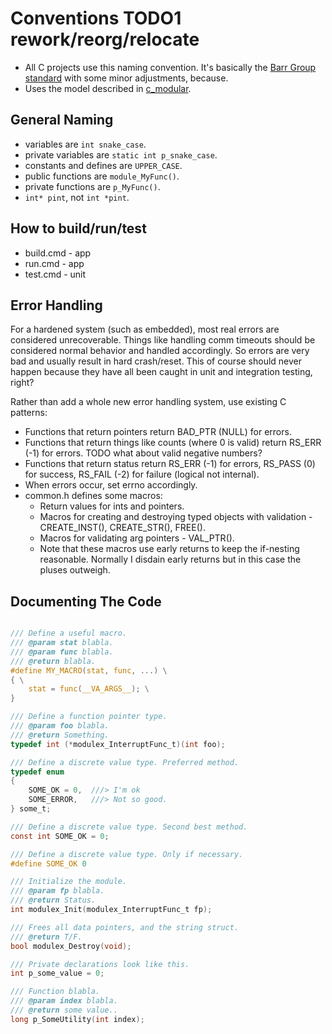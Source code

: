 
# Conventions TODO1 rework/reorg/relocate
- All C projects use this naming convention. It's basically the
  [Barr Group standard](https://barrgroup.com/embedded-systems/books/embedded-c-coding-standard) with some minor adjustments, because.
- Uses the model described in [c_modular](https://github.com/cepthomas/c_modular).

## General Naming
  - variables are `int snake_case`.
  - private variables are `static int p_snake_case`.
  - constants and defines are `UPPER_CASE`.
  - public functions are `module_MyFunc()`.
  - private functions are `p_MyFunc()`.
  - `int* pint`, not `int *pint`.

## How to build/run/test
- build.cmd - app
- run.cmd - app
- test.cmd - unit



## Error Handling
For a hardened system (such as embedded), most real errors are considered unrecoverable. Things like handling comm timeouts should be considered
normal behavior and handled accordingly. So errors are very bad and usually result in hard crash/reset. This of course should never
happen because they have all been caught in unit and integration testing, right?

Rather than add a whole new error handling system, use existing C patterns:
- Functions that return pointers return BAD_PTR (NULL) for errors.
- Functions that return things like counts (where 0 is valid) return RS_ERR (-1) for errors. TODO what about valid negative numbers?
- Functions that return status return RS_ERR (-1) for errors, RS_PASS (0) for success, RS_FAIL (-2) for failure (logical not internal).
- When errors occur, set errno accordingly.
- common.h defines some macros:
    - Return values for ints and pointers.
    - Macros for creating and destroying typed objects with validation - CREATE_INST(), CREATE_STR(), FREE().
    - Macros for validating arg pointers - VAL_PTR().
    - Note that these macros use early returns to keep the if-nesting reasonable. Normally I disdain early returns but in this case the pluses outweigh.


## Documenting The Code
``` C

/// Define a useful macro.
/// @param stat blabla.
/// @param func blabla.
/// @return blabla.
#define MY_MACRO(stat, func, ...) \
{ \
    stat = func(__VA_ARGS__); \
}

/// Define a function pointer type.
/// @param foo blabla.
/// @return Something.
typedef int (*modulex_InterruptFunc_t)(int foo);

/// Define a discrete value type. Preferred method.
typedef enum
{
    SOME_OK = 0,  ///> I'm ok
    SOME_ERROR,   ///> Not so good.
} some_t;

/// Define a discrete value type. Second best method.
const int SOME_OK = 0;

/// Define a discrete value type. Only if necessary.
#define SOME_OK 0

/// Initialize the module.
/// @param fp blabla.
/// @return Status.
int modulex_Init(modulex_InterruptFunc_t fp);

/// Frees all data pointers, and the string struct.
/// @return T/F.
bool modulex_Destroy(void);

/// Private declarations look like this.
int p_some_value = 0;

/// Function blabla.
/// @param index blabla.
/// @return some value..
long p_SomeUtility(int index);
```
